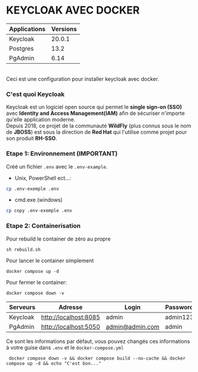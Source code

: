 # KEYCLOAK AVEC DOCKER

| Applications | Versions |
|--------------|----------|
| Keycloak     | 20.0.1   |
| Postgres     | 13.2     |
| PgAdmin      | 6.14     |

<br>Ceci est une configuration pour installer keycloak avec docker.

### C'est quoi Keycloak

Keycloak est un logiciel open source qui permet le **single sign-on (SSO)** avec **Identity and Access Management(IAM)** afin de sécuriser n'importe qu'elle application moderne.
<br>Depuis 2018, ce projet de la communauté **WildFly** (plus connus sous le nom de **JBOSS**) est sous la direction de **Red Hat** qui l'utilise comme projet pour son produit **RH-SSO**.
### Etape 1: Environnement (IMPORTANT)

Créé un fichier `.env` avec le `.env-example`.

- Unix, PowerShell ect...: 
```sh
cp .env-exemple .env
```
- cmd.exe (windows)
```sh
cp copy .env-exemple .env
```

### Etape 2: Containerisation

Pour rebuild le container de zéro au propre
```shell
sh rebuild.sh
```

Pour lancer le container simplement
```shell
docker compose up -d
```

Pour fermer le container:

```shell
docker compose down -v
```    

| Serveurs  | Adresse                                        | Login           | Password  |
|-----------|------------------------------------------------|-----------------|-----------|
| Keycloak  | [http://localhost:8085](http://localhost:8085) | admin           | admin123  |
| PgAdmin   | [http://localhost:5050](http://localhost:5050) | admin@admin.com | admin     |

Ce sont les informations par défaut, vous pouvez changés ces informations à votre guise dans `.env` et le `docker-compose.yml`

     docker compose down -v && docker compose build --no-cache && docker compose up -d && echo "C'est bon..."
